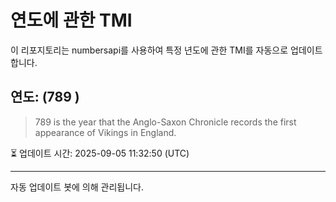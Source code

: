 
# 연도에 관한 TMI

이 리포지토리는 numbersapi를 사용하여 특정 년도에 관한 TMI를 자동으로 업데이트합니다.

## 연도: (789 )
> 789 is the year that the Anglo-Saxon Chronicle records the first appearance of Vikings in England.

⏳ 업데이트 시간: 2025-09-05 11:32:50 (UTC)

---
자동 업데이트 봇에 의해 관리됩니다.
